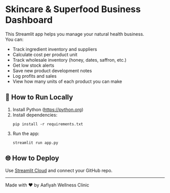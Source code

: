 # Skincare & Superfood Business Dashboard

This Streamlit app helps you manage your natural health business.  
You can:

- Track ingredient inventory and suppliers
- Calculate cost per product unit
- Track wholesale inventory (honey, dates, saffron, etc.)
- Get low stock alerts
- Save new product development notes
- Log profits and sales
- View how many units of each product you can make

## 🚀 How to Run Locally

1. Install Python (https://python.org)
2. Install dependencies:
   ```
   pip install -r requirements.txt
   ```
3. Run the app:
   ```
   streamlit run app.py
   ```

## 🌐 How to Deploy

Use [Streamlit Cloud](https://streamlit.io/cloud) and connect your GitHub repo.

---

Made with ❤️ by Aafiyah Wellness Clinic
